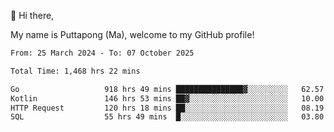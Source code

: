 👋 Hi there,

My name is Puttapong (Ma), welcome to my GitHub profile!

<!--START_SECTION:waka-->

```txt
From: 25 March 2024 - To: 07 October 2025

Total Time: 1,468 hrs 22 mins

Go                   918 hrs 49 mins ███████████████▓░░░░░░░░░   62.57 %
Kotlin               146 hrs 53 mins ██▓░░░░░░░░░░░░░░░░░░░░░░   10.00 %
HTTP Request         120 hrs 18 mins ██░░░░░░░░░░░░░░░░░░░░░░░   08.19 %
SQL                  55 hrs 49 mins  █░░░░░░░░░░░░░░░░░░░░░░░░   03.80 %
```

<!--END_SECTION:waka-->
